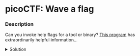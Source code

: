 # picoCTF: Wave a flag
### Description
Can you invoke help flags for a tool or binary? [This program](https://mercury.picoctf.net/static/cfea736820f329083dab9558c3932ada/warm) has extraordinarily helpful information...

<details closed>
<summary>Solution</summary>
  
  
### Flag
```
picoCTF{b1scu1ts_4nd_gr4vy_30e77291}
```
### Detailed Solution
 The challenge gives us a link to download a 64-bit ELF Executable file named "warm". Trying to run it with:

```
./warm
Hello user! Pass me a -h to learn what I can do!
./warm -h
```
</details>